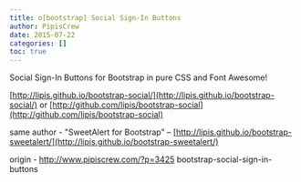 ```yaml
---
title: o[bootstrap] Social Sign-In Buttons
author: PipisCrew
date: 2015-07-22
categories: []
toc: true
---
```


Social Sign-In Buttons for Bootstrap in pure CSS and Font Awesome!

[http://lipis.github.io/bootstrap-social/](http://lipis.github.io/bootstrap-social/)
or
[http://github.com/lipis/bootstrap-social](http://github.com/lipis/bootstrap-social)

same author - "SweetAlert for Bootstrap" – [http://lipis.github.io/bootstrap-sweetalert/](http://lipis.github.io/bootstrap-sweetalert/)

origin - http://www.pipiscrew.com/?p=3425 bootstrap-social-sign-in-buttons